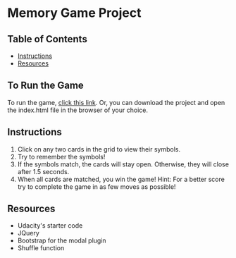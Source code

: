 # Memory Game Project

## Table of Contents

* [Instructions](#instructions)
* [Resources](#Resources)

## To Run the Game

To run the game, [click this link](https://hugobee.github.io/memorygame/). Or, you can download the project and open the index.html file in the browser of your choice.

## Instructions
1. Click on any two cards in the grid to view their symbols.
2. Try to remember the symbols!
3. If the symbols match, the cards will stay open. Otherwise, they will close after 1.5 seconds.
4. When all cards are matched, you win the game!
Hint: For a better score try to complete the game in as few moves as possible!

## Resources

* Udacity's starter code
* JQuery
* Bootstrap for the modal plugin
* Shuffle function
